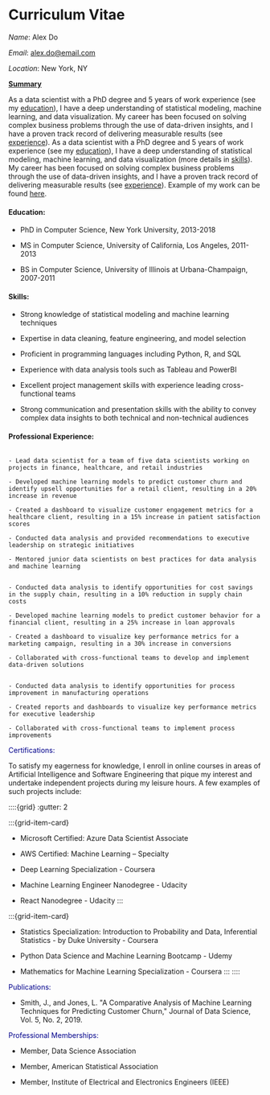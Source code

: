 # Curriculum Vitae


*Name*: Alex Do  

*Email*: <alex.do@email.com>  

*Location*: New York, NY 


**<u>Summary</u>**

As a data scientist with a PhD degree and 5 years of work experience (see my [education](#education)), I have a deep understanding of statistical modeling, machine learning, and data visualization. My career has been focused on solving complex business problems through the use of data-driven insights, and I have a proven track record of delivering measurable results (see [experience](#experience)). As a data scientist with a PhD degree and 5 years of work experience (see my [education](#education)), I have a deep understanding of statistical modeling, machine learning, and data visualization (more details in [skills](#skills)). My career has been focused on solving complex business problems through the use of data-driven insights, and I have a proven track record of delivering measurable results (see [experience](#experience)). Example of my work can be found [here](analysis_example.ipynb).

 
 
#### Education:
- PhD in Computer Science, New York University, 2013-2018 

- MS in Computer Science, University of California, Los Angeles, 2011-2013 

- BS in Computer Science, University of Illinois at Urbana-Champaign, 2007-2011 

 

#### Skills:

- Strong knowledge of statistical modeling and machine learning techniques 

- Expertise in data cleaning, feature engineering, and model selection 

- Proficient in programming languages including Python, R, and SQL 

- Experience with data analysis tools such as Tableau and PowerBI 

- Excellent project management skills with experience leading cross-functional teams 

- Strong communication and presentation skills with the ability to convey complex data insights to both technical and non-technical audiences 

 

#### Professional Experience:

```{dropdown} **Data Scientist, ABC Corporation, New York, NY, 2018-present**

- Lead data scientist for a team of five data scientists working on projects in finance, healthcare, and retail industries 

- Developed machine learning models to predict customer churn and identify upsell opportunities for a retail client, resulting in a 20% increase in revenue 

- Created a dashboard to visualize customer engagement metrics for a healthcare client, resulting in a 15% increase in patient satisfaction scores 

- Conducted data analysis and provided recommendations to executive leadership on strategic initiatives 

- Mentored junior data scientists on best practices for data analysis and machine learning 
```
 

```{dropdown} **Data Scientist, XYZ Corporation, Los Angeles, CA, 2016-2018** 

- Conducted data analysis to identify opportunities for cost savings in the supply chain, resulting in a 10% reduction in supply chain costs 

- Developed machine learning models to predict customer behavior for a financial client, resulting in a 25% increase in loan approvals 

- Created a dashboard to visualize key performance metrics for a marketing campaign, resulting in a 30% increase in conversions 

- Collaborated with cross-functional teams to develop and implement data-driven solutions 
```
 

```{dropdown} **Data Analyst, DEF Corporation, Urbana-Champaign, IL, 2011-2016**

- Conducted data analysis to identify opportunities for process improvement in manufacturing operations 

- Created reports and dashboards to visualize key performance metrics for executive leadership 

- Collaborated with cross-functional teams to implement process improvements 
```
 

<span style="color: darkblue;">Certifications:</span>

To satisfy my eagerness for knowledge, I enroll in online courses in areas of Artificial Intelligence and Software Engineering that pique my interest and undertake independent projects during my leisure hours. A few examples of such projects include: 

 
::::{grid}
:gutter: 2

:::{grid-item-card}
- Microsoft Certified: Azure Data Scientist Associate 

- AWS Certified: Machine Learning – Specialty 

- Deep Learning Specialization - Coursera 

- Machine Learning Engineer Nanodegree - Udacity 

- React Nanodegree - Udacity 
:::

:::{grid-item-card}
- Statistics Specialization: Introduction to Probability and Data, Inferential Statistics - by Duke University - Coursera 

- Python Data Science and Machine Learning Bootcamp - Udemy 

- Mathematics for Machine Learning Specialization - Coursera 
:::
::::


<span style="color: darkblue;">Publications:</span> 

- Smith, J., and Jones, L. "A Comparative Analysis of Machine Learning Techniques for Predicting Customer Churn," Journal of Data Science, Vol. 5, No. 2, 2019. 

 

<span style="color: darkblue;">Professional Memberships:</span> 

- Member, Data Science Association 

- Member, American Statistical Association 

- Member, Institute of Electrical and Electronics Engineers (IEEE) 